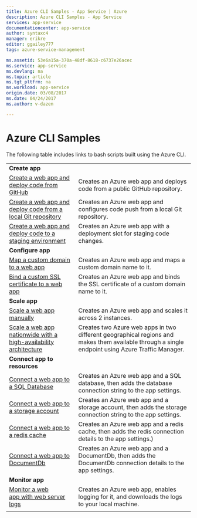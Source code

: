 ```yaml
---
title: Azure CLI Samples - App Service | Azure
description: Azure CLI Samples - App Service
services: app-service
documentationcenter: app-service
author: syntaxc4
manager: erikre
editor: ggailey777
tags: azure-service-management

ms.assetid: 53e6a15a-370a-48df-8618-c6737e26acec
ms.service: app-service
ms.devlang: na
ms.topic: article
ms.tgt_pltfrm: na
ms.workload: app-service
origin.date: 03/08/2017
ms.date: 04/24/2017
ms.author: v-dazen

---
```

# Azure CLI Samples

The following table includes links to bash scripts built using the Azure CLI.

| | |
|-|-|
|**Create app**||
| [Create a web app and deploy code from GitHub](./scripts/app-service-cli-deploy-github.md?toc=%2fcli%2fazure%2ftoc.json)| Creates an Azure web app and deploys code from a public GitHub repository. |
| [Create a web app and deploy code from a local Git repository](./scripts/app-service-cli-deploy-local-git.md?toc=%2fcli%2fazure%2ftoc.json) | Creates an Azure web app and configures code push from a local Git repository. |
| [Create a web app and deploy code to a staging environment](./scripts/app-service-cli-deploy-staging-environment.md?toc=%2fcli%2fazure%2ftoc.json) | Creates an Azure web app with a deployment slot for staging code changes. |
|**Configure app**||
| [Map a custom domain to a web app](./scripts/app-service-cli-configure-custom-domain.md?toc=%2fcli%2fazure%2ftoc.json)| Creates an Azure web app and maps a custom domain name to it. |
| [Bind a custom SSL certificate to a web app](./scripts/app-service-cli-configure-ssl-certificate.md?toc=%2fcli%2fazure%2ftoc.json)| Creates an Azure web app and binds the SSL certificate of a custom domain name to it. |
|**Scale app**||
| [Scale a web app manually](./scripts/app-service-cli-scale-manual.md?toc=%2fcli%2fazure%2ftoc.json) | Creates an Azure web app and scales it across 2 instances. |
| [Scale a web app nationwide with a high-availability architecture](./scripts/app-service-cli-scale-high-availability.md?toc=%2fcli%2fazure%2ftoc.json) | Creates two Azure web apps in two different geographical regions and makes them available through a single endpoint using Azure Traffic Manager. |
|**Connect app to resources**||
| [Connect a web app to a SQL Database](./scripts/app-service-cli-app-service-sql.md?toc=%2fcli%2fazure%2ftoc.json)| Creates an Azure web app and a SQL database, then adds the database connection string to the app settings. |
| [Connect a web app to a storage account](./scripts/app-service-cli-app-service-storage.md?toc=%2fcli%2fazure%2ftoc.json)| Creates an Azure web app and a storage account, then adds the storage connection string to the app settings. |
| [Connect a web app to a redis cache](./scripts/app-service-cli-app-service-redis.md?toc=%2fcli%2fazure%2ftoc.json) | Creates an Azure web app and a redis cache, then adds the redis connection details to the app settings.) |
| [Connect a web app to DocumentDb](./scripts/app-service-cli-app-service-documentdb.md?toc=%2fcli%2fazure%2ftoc.json) | Creates an Azure web app and a DocumentDb, then adds the DocumentDb connection details to the app settings. |
|**Monitor app**||
| [Monitor a web app with web server logs](./scripts/app-service-cli-monitor.md?toc=%2fcli%2fazure%2ftoc.json) | Creates an Azure web app, enables logging for it, and downloads the logs to your local machine. |
| | |
